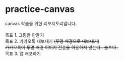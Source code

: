 # practice-canvas
canvas 학습을 위한 리포지토리입니다. 
</br>
</br>
목표 1. 그림판 만들기 
</br>
목표 2. 카카오톡 내보내기 ~~(투명 배경으로 내보내기)~~
</br>
~~카카오톡이 투명 배경 이미지 전송을 허용하지 않는다.. 슬프다..~~
</br>
목표 3. 앱 배포하기 
